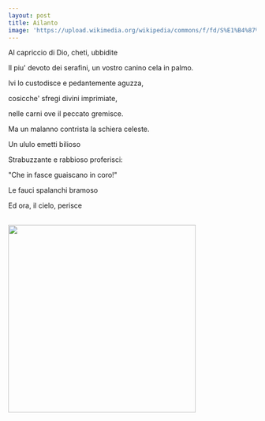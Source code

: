 ```yaml
---
layout: post
title: Ailanto
image: 'https://upload.wikimedia.org/wikipedia/commons/f/fd/S%E1%B4%87%CA%80%E1%B4%80%E1%B4%98%CA%9C%C9%AA%E1%B4%8D_V%CA%80%C9%AA%E1%B4%87%CA%9F.jpg'
---
```


Al capriccio di Dio, cheti, ubbidite

Il piu' devoto dei serafini, un vostro canino cela in palmo. 

Ivi lo custodisce e pedantemente aguzza, 

cosicche' sfregi divini imprimiate, 

nelle carni ove il peccato gremisce.

Ma un malanno contrista la schiera celeste.

Un ululo emetti bilioso

Strabuzzante e rabbioso proferisci:

"Che in fasce guaiscano in coro!"

Le fauci spalanchi bramoso

Ed ora, il cielo, perisce

<br>
<img src='https://i.pinimg.com/564x/0f/4d/0f/0f4d0f84b6c40f4c455def2c466e3ce1.jpg' width=380>
